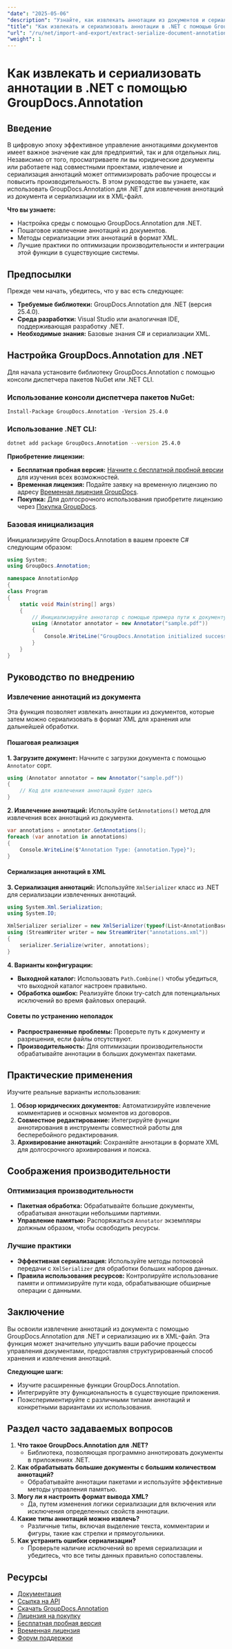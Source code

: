 ```yaml
---
"date": "2025-05-06"
"description": "Узнайте, как извлекать аннотации из документов и сериализовать их в XML с помощью GroupDocs.Annotation для .NET. Улучшите свой рабочий процесс управления документами сегодня!"
"title": "Как извлекать и сериализовать аннотации в .NET с помощью GroupDocs.Annotation"
"url": "/ru/net/import-and-export/extract-serialize-document-annotations-groupdocs-net/"
"weight": 1
---
```


# Как извлекать и сериализовать аннотации в .NET с помощью GroupDocs.Annotation

## Введение
В цифровую эпоху эффективное управление аннотациями документов имеет важное значение как для предприятий, так и для отдельных лиц. Независимо от того, просматриваете ли вы юридические документы или работаете над совместными проектами, извлечение и сериализация аннотаций может оптимизировать рабочие процессы и повысить производительность. В этом руководстве вы узнаете, как использовать GroupDocs.Annotation для .NET для извлечения аннотаций из документа и сериализации их в XML-файл.

**Что вы узнаете:**
- Настройка среды с помощью GroupDocs.Annotation для .NET.
- Пошаговое извлечение аннотаций из документов.
- Методы сериализации этих аннотаций в формат XML.
- Лучшие практики по оптимизации производительности и интеграции этой функции в существующие системы.

## Предпосылки
Прежде чем начать, убедитесь, что у вас есть следующее:
- **Требуемые библиотеки:** GroupDocs.Annotation для .NET (версия 25.4.0).
- **Среда разработки:** Visual Studio или аналогичная IDE, поддерживающая разработку .NET.
- **Необходимые знания:** Базовые знания C# и сериализации XML.

## Настройка GroupDocs.Annotation для .NET
Для начала установите библиотеку GroupDocs.Annotation с помощью консоли диспетчера пакетов NuGet или .NET CLI.

### Использование консоли диспетчера пакетов NuGet:
```shell
Install-Package GroupDocs.Annotation -Version 25.4.0
```

### Использование .NET CLI:
```bash
dotnet add package GroupDocs.Annotation --version 25.4.0
```

**Приобретение лицензии:**
- **Бесплатная пробная версия:** [Начните с бесплатной пробной версии](https://releases.groupdocs.com/annotation/net/) для изучения всех возможностей.
- **Временная лицензия:** Подайте заявку на временную лицензию по адресу [Временная лицензия GroupDocs](https://purchase.groupdocs.com/temporary-license/).
- **Покупка:** Для долгосрочного использования приобретите лицензию через [Покупка GroupDocs](https://purchase.groupdocs.com/buy).

### Базовая инициализация
Инициализируйте GroupDocs.Annotation в вашем проекте C# следующим образом:
```csharp
using System;
using GroupDocs.Annotation;

namespace AnnotationApp
{
class Program
{
    static void Main(string[] args)
    {
        // Инициализируйте аннотатор с помощью примера пути к документу
        using (Annotator annotator = new Annotator("sample.pdf"))
        {
            Console.WriteLine("GroupDocs.Annotation initialized successfully.");
        }
    }
}
```

## Руководство по внедрению

### Извлечение аннотаций из документа
Эта функция позволяет извлекать аннотации из документов, которые затем можно сериализовать в формат XML для хранения или дальнейшей обработки.

#### Пошаговая реализация
**1. Загрузите документ:**
Начните с загрузки документа с помощью `Annotator` сорт.
```csharp
using (Annotator annotator = new Annotator("sample.pdf"))
{
    // Код для извлечения аннотаций будет здесь
}
```

**2. Извлечение аннотаций:**
Используйте `GetAnnotations()` метод для извлечения всех аннотаций из документа.
```csharp
var annotations = annotator.GetAnnotations();
foreach (var annotation in annotations)
{
    Console.WriteLine($"Annotation Type: {annotation.Type}");
}
```

#### Сериализация аннотаций в XML
**3. Сериализация аннотаций:**
Используйте `XmlSerializer` класс из .NET для сериализации извлеченных аннотаций.
```csharp
using System.Xml.Serialization;
using System.IO;

XmlSerializer serializer = new XmlSerializer(typeof(List<AnnotationBase>));
using (StreamWriter writer = new StreamWriter("annotations.xml"))
{
    serializer.Serialize(writer, annotations);
}
```

**4. Варианты конфигурации:**
- **Выходной каталог:** Использовать `Path.Combine()` чтобы убедиться, что выходной каталог настроен правильно.
- **Обработка ошибок:** Реализуйте блоки try-catch для потенциальных исключений во время файловых операций.

#### Советы по устранению неполадок
- **Распространенные проблемы:** Проверьте путь к документу и разрешения, если файлы отсутствуют.
- **Производительность:** Для оптимизации производительности обрабатывайте аннотации в больших документах пакетами.

## Практические применения
Изучите реальные варианты использования:
1. **Обзор юридических документов:** Автоматизируйте извлечение комментариев и основных моментов из договоров.
2. **Совместное редактирование:** Интегрируйте функции аннотирования в инструменты совместной работы для бесперебойного редактирования.
3. **Архивирование аннотаций:** Сохраняйте аннотации в формате XML для долгосрочного архивирования и поиска.

## Соображения производительности
### Оптимизация производительности
- **Пакетная обработка:** Обрабатывайте большие документы, обрабатывая аннотации небольшими партиями.
- **Управление памятью:** Распоряжаться `Annotator` экземпляры должным образом, чтобы освободить ресурсы.

### Лучшие практики
- **Эффективная сериализация:** Используйте методы потоковой передачи с `XmlSerializer` для обработки больших наборов данных.
- **Правила использования ресурсов:** Контролируйте использование памяти и оптимизируйте пути кода, обрабатывающие обширные операции с данными.

## Заключение
Вы освоили извлечение аннотаций из документа с помощью GroupDocs.Annotation для .NET и сериализацию их в XML-файл. Эта функция может значительно улучшить ваши рабочие процессы управления документами, предоставляя структурированный способ хранения и извлечения аннотаций.

**Следующие шаги:**
- Изучите расширенные функции GroupDocs.Annotation.
- Интегрируйте эту функциональность в существующие приложения.
- Поэкспериментируйте с различными типами аннотаций и конкретными вариантами их использования.

## Раздел часто задаваемых вопросов
1. **Что такое GroupDocs.Annotation для .NET?**
   - Библиотека, позволяющая программно аннотировать документы в приложениях .NET.
2. **Как обрабатывать большие документы с большим количеством аннотаций?**
   - Обрабатывайте аннотации пакетами и используйте эффективные методы управления памятью.
3. **Могу ли я настроить формат вывода XML?**
   - Да, путем изменения логики сериализации для включения или исключения определенных свойств аннотации.
4. **Какие типы аннотаций можно извлечь?**
   - Различные типы, включая выделение текста, комментарии и фигуры, такие как стрелки и прямоугольники.
5. **Как устранить ошибки сериализации?**
   - Проверьте наличие исключений во время сериализации и убедитесь, что все типы данных правильно сопоставлены.

## Ресурсы
- [Документация](https://docs.groupdocs.com/annotation/net/)
- [Ссылка на API](https://reference.groupdocs.com/annotation/net/)
- [Скачать GroupDocs.Annotation](https://releases.groupdocs.com/annotation/net/)
- [Лицензия на покупку](https://purchase.groupdocs.com/buy)
- [Бесплатная пробная версия](https://releases.groupdocs.com/annotation/net/)
- [Временная лицензия](https://purchase.groupdocs.com/temporary-license/)
- [Форум поддержки](https://forum.groupdocs.com/c/annotation/)